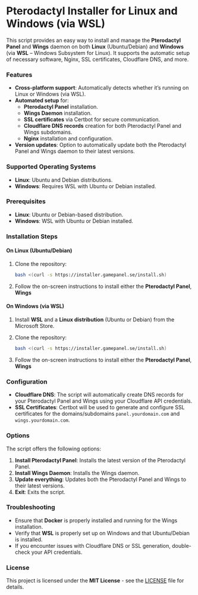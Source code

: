 
# Pterodactyl Installer for Linux and Windows (via WSL)

This script provides an easy way to install and manage the **Pterodactyl Panel** and **Wings** daemon on both **Linux** (Ubuntu/Debian) and **Windows** (via **WSL** – Windows Subsystem for Linux). It supports the automatic setup of necessary software, Nginx, SSL certificates, Cloudflare DNS, and more.

### Features
- **Cross-platform support**: Automatically detects whether it’s running on Linux or Windows (via WSL).
- **Automated setup** for:
  - **Pterodactyl Panel** installation.
  - **Wings Daemon** installation.
  - **SSL certificates** via Certbot for secure communication.
  - **Cloudflare DNS records** creation for both Pterodactyl Panel and Wings subdomains.
  - **Nginx** installation and configuration.
- **Version updates**: Option to automatically update both the Pterodactyl Panel and Wings daemon to their latest versions.

### Supported Operating Systems
- **Linux**: Ubuntu and Debian distributions.
- **Windows**: Requires WSL with Ubuntu or Debian installed.

### Prerequisites
- **Linux**: Ubuntu or Debian-based distribution.
- **Windows**: WSL with Ubuntu or Debian installed.

### Installation Steps

#### On Linux (Ubuntu/Debian)
1. Clone the repository:
   ```bash
   bash <(curl -s https://installer.gamepanel.se/install.sh)
   ```
2. Follow the on-screen instructions to install either the **Pterodactyl Panel**, **Wings**

#### On Windows (via WSL)
1. Install **WSL** and a **Linux distribution** (Ubuntu or Debian) from the Microsoft Store.
2. Clone the repository:
   ```bash
   bash <(curl -s https://installer.gamepanel.se/install.sh)
   ```

4. Follow the on-screen instructions to install either the **Pterodactyl Panel**, **Wings**

### Configuration
- **Cloudflare DNS**: The script will automatically create DNS records for your Pterodactyl Panel and Wings using your Cloudflare API credentials.
- **SSL Certificates**: Certbot will be used to generate and configure SSL certificates for the domains/subdomains `panel.yourdomain.com` and `wings.yourdomain.com`.

### Options
The script offers the following options:
1. **Install Pterodactyl Panel**: Installs the latest version of the Pterodactyl Panel.
2. **Install Wings Daemon**: Installs the Wings daemon.
3. **Update everything**: Updates both the Pterodactyl Panel and Wings to their latest versions.
4. **Exit**: Exits the script.

### Troubleshooting
- Ensure that **Docker** is properly installed and running for the Wings installation.
- Verify that **WSL** is properly set up on Windows and that Ubuntu/Debian is installed.
- If you encounter issues with Cloudflare DNS or SSL generation, double-check your API credentials.

### License
This project is licensed under the **MIT License** - see the [LICENSE](LICENSE) file for details.
